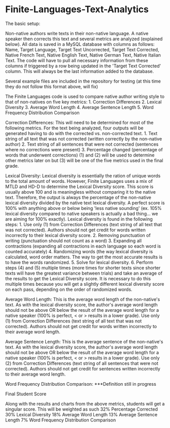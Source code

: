 # Finite-Languages-Text-Analytics

The basic setup:

Non-native authors write texts in their non-native language.  A native speaker then corrects this text and several metrics are analyzed (explained below).  All data is saved in a MySQL database with columns as follows: Name, Target Language, Target Text Uncorrected, Target Text Corrected, Native French Text, Native English Text, Native German Text, Native Italian Text.  The code will have to pull all necessary information from these columns if triggered by a row being updated in the 'Target Text Corrected' column.  This will always be the last information added to the database.
    
Several example files are included in the repository for testing (at this time they do not follow this format above, will fix)

The Finite Languages code is used to compare native author writing style to that of non-natives on five key metrics:
    1.    Correction Differences
    2.    Lexical Diversity
    3.    Average Word Length
    4.    Average Sentence Length
    5.    Word Frequency Distribution Comparison
    
Correction Differences:  This will need to be determined for most of the following metrics.  For the text being analyzed, four outputs will be generated having to do with the corrected vs. non-corrected text.
    1.    Text string of all text that was not corrected (written correctly by the non-native author)
    2.    Text string of all sentences that were not corrected (sentences where no corrections were present)
    3.    Percentage changed (percentage of words that underwent corrections)
(1) and (2) will be used to determine other metrics later on but (3) will be one of the five metrics used in the final grade.

Lexical Diversity:  Lexical diversity is essentially the ration of unique words to the total amount of words.  However, Finite Languages uses a mix of MTLD and HD-D to determine the Lexical Diversity score.  This score is usually above 100 and is meaningless without comparing it to the native text.  Therefore, the output is always the percentage of the non-native lexical diversity divided by the native text lexical diversity.  A perfect score is 100% with anything above or below being 'less native sounding' (ex.  105% lexical diversity compared to native speakers is actually a bad thing... we are aiming for 100% exactly).  Lexical diversity is found in the following steps:
    1.    Use only (1) from Correction Differences (text string of all text that was not corrected).  Authors should not get credit for words written incorrectly to their lexical diversity score.
    2.    Removing punctuation of writing (punctuation should not count as a word)
    3.    Expanding all contractions (expanding all contractions in each language so each word is counted accurately)
    4.    Randomizing words (the way lexical diversity is calculated, word order matters.  The way to get the most accurate results is to have the words randomized.
    5.    Solve for lexical diversity.
    6.    Perform steps (4) and (5) multiple times (more times for shorter texts since shorter texts will have the greatest variance between trials) and take an average of the results to get the Lexical Diversity score.  It is necessary to do this multiple times because you will get a slightly different lexical diversity score on each pass, depending on the order of randomized words.
    
Average Word Length:  This is the average word length of the non-native's text.  As with the lexical diversity score, the author's average word length should not be above OR below the result of the average word length for a native speaker (100% is perfect, < or > results in a lower grade).  Use only (1) from Correction Differences (text string of all text that was not corrected).  Authors should not get credit for words written incorrectly to their average word length.

Average Sentence Length:  This is the average sentence of the non-native's text.  As with the lexical diversity score, the author's average word length should not be above OR below the result of the average word length for a native speaker (100% is perfect, < or > results in a lower grade).  Use only (2) from Correction Differences (text string of all sentences that were not corrected).  Authors should not get credit for sentences written incorrectly to their average word length.

Word Frequency Distribution Comparison:  ***Definition still in progress

Final Student Score

Along with the results and charts from the above metrics, students will get a singular score.  This will be weighted as such
    32% Percentage Corrected
    30% Lexical Diversity
    18% Average Word Length
    13% Average Sentence Length
    7%  Word Frequency Distribution Comparison
